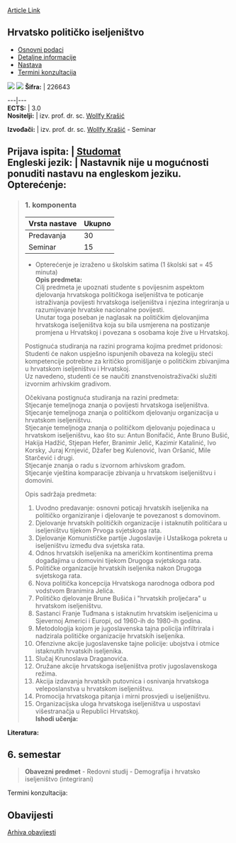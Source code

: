 [Article Link](https://www.fhs.hr/predmet/hpi)

## Hrvatsko političko iseljeništvo
  * [Osnovni podaci](https://www.fhs.hr/predmet/hpi#v1id-523755_626167_1_0 "Osnovni podaci")
  * [Detaljne informacije](https://www.fhs.hr/predmet/hpi#v1id-523755_626167_1_1 "Detaljne informacije")
  * [Nastava](https://www.fhs.hr/predmet/hpi#v1id-523755_626167_1_2 "Nastava")
  * [Termini konzultacija](https://www.fhs.hr/predmet/hpi#v1id-523755_626167_1_3 "Termini konzultacija")


[![](https://www.fhs.hr/img/flags/gif/hr.gif)](https://www.fhs.hr/predmet/hpi) [![](https://www.fhs.hr/img/flags/gif/gb.gif)](https://www.fhs.hr/en/course/cpe)
**Šifra:** |  226643  
  
---|---  
**ECTS:** |  3.0   
**Nositelji:** |  izv. prof. dr. sc. [Wollfy Krašić](https://www.fhs.hr/djelatnik/wollfy.krasic)   
  
**Izvođači:** |  izv. prof. dr. sc. [Wollfy Krašić](https://www.fhs.hr/djelatnik/wollfy.krasic) - Seminar  
  
**Prijava ispita:** |  [Studomat](http://www.isvu.hr/studomat)  
**Engleski jezik:** |  Nastavnik nije u mogućnosti ponuditi nastavu na engleskom jeziku.   
**Opterećenje:**  
---  
> ### 1. komponenta
> | Vrsta nastave | Ukupno  
> ---|---  
> Predavanja | 30  
> Seminar | 15  
> * Opterećenje je izraženo u školskim satima (1 školski sat = 45 minuta)   
**Opis predmeta:**  
> Cilj predmeta je upoznati studente s povijesnim aspektom djelovanja hrvatskoga političkoga iseljeništva te poticanje istraživanja povijesti hrvatskoga iseljeništva i njezina integriranja u razumijevanje hrvatske nacionalne povijesti.   
>  Unutar toga poseban je naglasak na političkim djelovanjima hrvatskoga iseljeništva koja su bila usmjerena na postizanje promjena u Hrvatskoj i povezana s osobama koje žive u Hrvatskoj.  
>    
>  Postignuća studiranja na razini programa kojima predmet pridonosi:   
>  Studenti će nakon uspješno ispunjenih obaveza na kolegiju steći kompetencije potrebne za kritičko promišljanje o političkim zbivanjima u hrvatskom iseljeništvu i Hrvatskoj.   
>  Uz navedeno, studenti će se naučiti znanstvenoistraživački služiti izvornim arhivskim gradivom.   
>    
>  Očekivana postignuća studiranja na razini predmeta:   
>  Stjecanje temeljnoga znanja o povijesti hrvatskoga iseljeništva.  
>  Stjecanje temeljnoga znanja o političkom djelovanju organizacija u hrvatskom iseljeništvu.  
>  Stjecanje temeljnoga znanja o političkom djelovanju pojedinaca u hrvatskom iseljeništvu, kao što su: Antun Bonifačić, Ante Bruno Bušić, Hakija Hadžić, Stjepan Hefer, Branimir Jelić, Kazimir Katalinić, Ivo Korsky, Juraj Krnjević, Džafer beg Kulenović, Ivan Oršanić, Mile Starčević i drugi.  
>  Stjecanje znanja o radu s izvornom arhivskom građom.  
>  Stjecanje vještina komparacije zbivanja u hrvatskom iseljeništvu i domovini.   
>    
>  Opis sadržaja predmeta:   
>  1. Uvodno predavanje: osnovni poticaji hrvatskih iseljenika na političko organiziranje i djelovanje te povezanost s domovinom.  
>  2. Djelovanje hrvatskih političkih organizacije i istaknutih političara u iseljeništvu tijekom Prvoga svjetskoga rata.  
>  3. Djelovanje Komunističke partije Jugoslavije i Ustaškoga pokreta u iseljeništvu između dva svjetska rata.  
>  4. Odnos hrvatskih iseljenika na američkim kontinentima prema događajima u domovini tijekom Drugoga svjetskoga rata.  
>  5. Političke organizacije hrvatskih iseljenika nakon Drugoga svjetskoga rata.  
>  6. Nova politička koncepcija Hrvatskoga narodnoga odbora pod vodstvom Branimira Jelića.  
>  7. Političko djelovanje Brune Bušića i "hrvatskih proljećara" u hrvatskom iseljeništvu.  
>  8. Sastanci Franje Tuđmana s istaknutim hrvatskim iseljenicima u Sjevernoj Americi i Europi, od 1960-ih do 1980-ih godina.  
>  9. Metodologija kojom je jugoslavenska tajna policija infiltrirala i nadzirala političke organizacije hrvatskih iseljenika.  
>  10. Ofenzivne akcije jugoslavenske tajne policije: ubojstva i otmice istaknutih hrvatskih iseljenika.  
>  11. Slučaj Krunoslava Draganovića.  
>  12. Oružane akcije hrvatskoga iseljeništva protiv jugoslavenskoga režima.  
>  13. Akcija izdavanja hrvatskih putovnica i osnivanja hrvatskoga veleposlanstva u hrvatskom iseljeništvu.  
>  14. Promocija hrvatskoga pitanja i mirni prosvjedi u iseljeništvu.  
>  15. Organizacijska uloga hrvatskoga iseljeništva u uspostavi višestranačja u Republici Hrvatskoj.  
**Ishodi učenja:**  

  
**Literatura:**  

  
**6. semestar**  
---  
> **Obavezni predmet** - Redovni studij - Demografija i hrvatsko iseljeništvo (integrirani)  
>   
Termini konzultacija: 


## Obavijesti
[Arhiva obavijesti](https://www.fhs.hr/predmet/hpi?@=21g9k#news_121361 "Arhiva obavijesti")
